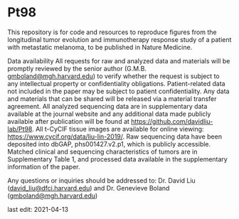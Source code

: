# Pt98
This repository is for code and resources to reproduce figures from the longitudinal tumor evolution and immunotherapy response study of a patient with metastatic melanoma, to be published in Nature Medicine.

Data availability
All requests for raw and analyzed data and materials will be promptly reviewed by the senior author (G.M.B. gmboland@mgh.harvard.edu) to verify whether the request is subject to any intellectual property or confidentiality obligations. Patient-related data not included in the paper may be subject to patient confidentiality. Any data and materials that can be shared will be released via a material transfer agreement. All analyzed sequencing data are in supplementary data available at the journal website and any additional data made publicly available after publication will be found at https://github.com/davidliu-lab/Pt98. All t-CyCIF tissue images are available for online viewing: https://www.cycif.org/data/liu-lin-2019/. Raw sequencing data have been deposited into dbGAP, phs001427.v2.p1, which is publicly accessible. Matched clinical and sequencing characteristics of tumors are in Supplementary Table 1, and processed data available in the supplementary information of the paper.

Any questions or inquiries should be addressed to: Dr. David Liu (david_liu@dfci.harvard.edu) and Dr. Genevieve Boland (gmboland@mgh.harvard.edu)

last edit: 2021-04-13
